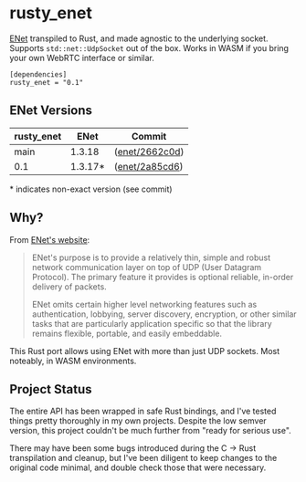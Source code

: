 # rusty_enet

[ENet](https://github.com/lsalzman/enet) transpiled to Rust, and made agnostic to the underlying socket. Supports `std::net::UdpSocket` out of the box. Works in WASM if you bring your own WebRTC interface or similar.

```
[dependencies]
rusty_enet = "0.1"
```

## ENet Versions

| rusty_enet  | ENet    | Commit
| ----------- | ------- | ------
| main        | 1.3.18  | ([enet/2662c0d](https://github.com/lsalzman/enet/commit/2662c0de09e36f2a2030ccc2c528a3e4c9e8138a))
| 0.1         | 1.3.17* | ([enet/2a85cd6](https://github.com/lsalzman/enet/commit/2a85cd64459f6ba038d233a634d9440490dbba12))

\* indicates non-exact version (see commit)

## Why?

From [ENet's website](http://sauerbraten.org/enet/):

> ENet's purpose is to provide a relatively thin, simple and robust network communication layer on top of UDP (User Datagram Protocol). The primary feature it provides is optional reliable, in-order delivery of packets.
>
> ENet omits certain higher level networking features such as authentication, lobbying, server discovery, encryption, or other similar tasks that are particularly application specific so that the library remains flexible, portable, and easily embeddable.

This Rust port allows using ENet with more than just UDP sockets. Most noteably, in WASM environments.

## Project Status

The entire API has been wrapped in safe Rust bindings, and I've tested things pretty thoroughly in my own projects. Despite the low semver version, this project couldn't be much further from "ready for serious use".

There may have been some bugs introduced during the C -> Rust transpilation and cleanup, but I've been diligent to keep changes to the original code minimal, and double check those that were necessary.
